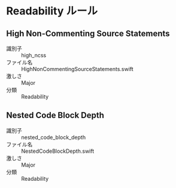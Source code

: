 # Readability ルール

## High Non-Commenting Source Statements

<dl>
<dt>識別子</dt>
<dd>high_ncss</dd>
<dt>ファイル名</dt>
<dd>HighNonCommentingSourceStatements.swift</dd>
<dt>激しさ</dt>
<dd>Major</dd>
<dt>分類</dt>
<dd>Readability</dd>
</dl>


## Nested Code Block Depth

<dl>
<dt>識別子</dt>
<dd>nested_code_block_depth</dd>
<dt>ファイル名</dt>
<dd>NestedCodeBlockDepth.swift</dd>
<dt>激しさ</dt>
<dd>Major</dd>
<dt>分類</dt>
<dd>Readability</dd>
</dl>
